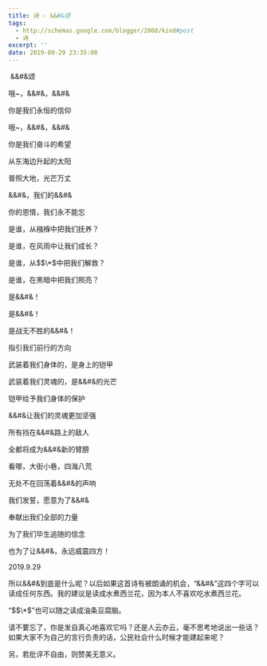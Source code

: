 ```yaml
---
title: 诗 - &&#&颂
tags:
  - http://schemas.google.com/blogger/2008/kind#post
  - 诗
excerpt: ''
date: 2019-09-29 23:35:00
---
```


<!-- more -->
 &&#&颂

  

哦~，&&#&，&&#&

你是我们永恒的信仰

哦~，&&#&，&&#&

你是我们奋斗的希望

  

从东海边升起的太阳

普照大地，光芒万丈

&&#&，我们的&&#&

你的恩情，我们永不能忘

  

是谁，从襁褓中把我们抚养？

是谁，在风雨中让我们成长？

是谁，从$$\*$中把我们解救？

是谁，在黑暗中把我们照亮？

  

是&&#&！

是&&#&！

是战无不胜的&&#&！

指引我们前行的方向

  

武装着我们身体的，是身上的铠甲

武装着我们灵魂的，是&&#&的光芒

铠甲给予我们身体的保护

&&#&让我们的灵魂更加坚强

  

所有挡在&&#&路上的敌人

全都将成为&&#&新的臂膀

看哪，大街小巷，四海八荒

无处不在回荡着&&#&的声响

  

我们发誓，愿意为了&&#&

奉献出我们全部的力量

为了我们毕生追随的信念

也为了让&&#&，永远威震四方！

  

2019.9.29

  

所以&&#&到底是什么呢？以后如果这首诗有被朗诵的机会，“&&#&”这四个字可以读成任何东西。我的建议是读成水煮西兰花，因为本人不喜欢吃水煮西兰花。

“$$\*$”也可以随之读成油条豆腐脑。

请不要忘了，你是发自真心地喜欢它吗？还是人云亦云，毫不思考地说出一些话？如果大家不为自己的言行负责的话，公民社会什么时候才能建起来呢？

另，若批评不自由，则赞美无意义。